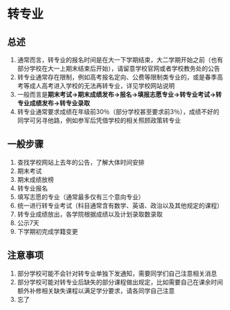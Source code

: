 # 转专业

## 总述

1. 通常而言，转专业的报名时间是在大一下学期结束，大二学期开始之前（也有部分学校在大一上期末结束后开始），请留意学校官网或者学校教务处的公告
2. 转专业通常存在限制，例如高考报名定向、公费等限制类专业的，或是春季高考等成人高考进入学校的无法再转专业，详见学校网站说明
3. 一般而言是**期末考试→期末成绩发布→报名→填报志愿专业→转专业考试→转专业成绩发布→转专业录取**
4. 转专业通常要求成绩在年级前30％（部分学校甚至要求前3％），成绩不好的同学可另寻他路，例如参军后凭借学校的相关照顾政策转专业

## 一般步骤

1. 查找学校网站上去年的公告，了解大体时间安排
2. 期末考试
3. 期末成绩放榜
4. 转专业报名
5. 填写志愿的专业（通常最多仅有三个意向专业）
6. 统一进行转专业考试（科目通常含有数学、英语、政治以及其他规定的课程）
7. 转专业成绩放出，各学院根据成绩以及计划录取数录取
8. 公示7天
9. 下学期初完成学籍变更

## 注意事项

1. 部分学校可能不会针对转专业单独下发通知，需要同学们自己注意相关消息
2. 部分学校可能对转专业后缺失的部分课程做出规定，比如需要自己在课余时间额外补修相关缺失课程以满足学分要求，请各同学自己注意
3. 忘了
